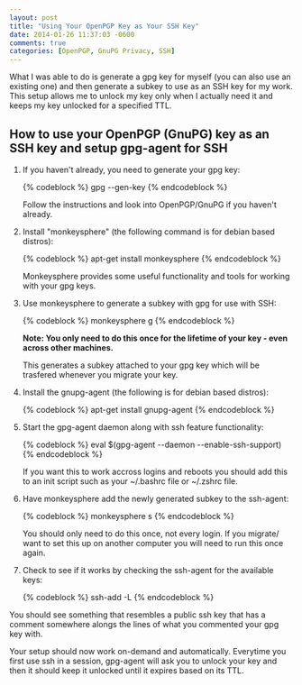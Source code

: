 ```yaml
---
layout: post
title: "Using Your OpenPGP Key as Your SSH Key"
date: 2014-01-26 11:37:03 -0600
comments: true
categories: [OpenPGP, GnuPG Privacy, SSH]
---
```


What I was able to do is generate a gpg key for myself (you can also use an existing one) 
and then generate a subkey to use as an SSH key for my work. This setup allows me to unlock my key only 
when I actually need it and keeps my key unlocked for a specified TTL. 

<!-- more -->

How to use your OpenPGP (GnuPG) key as an SSH key and setup gpg-agent for SSH
-----------------------------------------------------------------------------

1. If you haven't already, you need to generate your gpg key:

   {% codeblock %}
   gpg --gen-key
   {% endcodeblock %}

   Follow the instructions and look into OpenPGP/GnuPG if you haven't already.

2. Install "monkeysphere" (the following command is for debian based distros):

   {% codeblock %}
   apt-get install monkeysphere
   {% endcodeblock %}

   Monkeysphere provides some useful functionality and tools for working with your
   gpg keys.

3. Use monkeysphere to generate a subkey with gpg for use with SSH:

   {% codeblock %}
   monkeysphere g
   {% endcodeblock %}

   **Note: You only need to do this once for the lifetime of your key - even
   across other machines.**

   This generates a subkey attached to your gpg key which will be trasfered whenever you
   migrate your key. 

4. Install the gnupg-agent (the following is for debian based distros):

   {% codeblock %}
   apt-get install gnupg-agent
   {% endcodeblock %}

5. Start the gpg-agent daemon along with ssh feature functionality:

   {% codeblock %}
   eval $(gpg-agent --daemon --enable-ssh-support)
   {% endcodeblock %}

   If you want this to work accross logins and reboots you should add this to an 
   init script such as your ~/.bashrc file or ~/.zshrc file.

6. Have monkeysphere add the newly generated subkey to the ssh-agent:

   {% codeblock %}
   monkeysphere s
   {% endcodeblock %}

   You should only need to do this once, not every login.
   If you migrate/ want to set this up on another computer you will need to run this once again.

7. Check to see if it works by checking the ssh-agent for the available keys:

   {% codeblock %}
   ssh-add -L
   {% endcodeblock %}

You should see something that resembles a public ssh key that has a comment 
somewhere alongs the lines of what you commented your gpg key with.


Your setup should now work on-demand and automatically. Everytime you first
use ssh in a session, gpg-agent will ask you to unlock your key and then it should
keep it unlocked until it expires based on its TTL.
